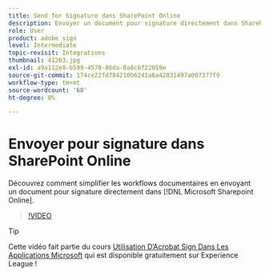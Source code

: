 ```yaml
---
title: Send for Signature dans SharePoint Online
description: Envoyer un document pour signature directement dans SharePoint Online
role: User
product: adobe sign
level: Intermediate
topic-revisit: Integrations
thumbnail: 41263.jpg
exl-id: a9a112e8-b599-4578-86da-8a8c6f22059e
source-git-commit: 174ce22fd784210b6241a6a42831497a007377f9
workflow-type: tm+mt
source-wordcount: '60'
ht-degree: 0%

---
```


# Envoyer pour signature dans SharePoint Online

Découvrez comment simplifier les workflows documentaires en envoyant un document pour signature directement dans [!DNL Microsoft Sharepoint Online].

>[!VIDEO](https://video.tv.adobe.com/v/41263?hidetitle=true)

>[!TIP]
>
>Cette vidéo fait partie du cours [Utilisation D’Acrobat Sign Dans Les Applications Microsoft](https://experienceleague.adobe.com/?recommended=Sign-U-1-2020.2) qui est disponible gratuitement sur Experience League !
